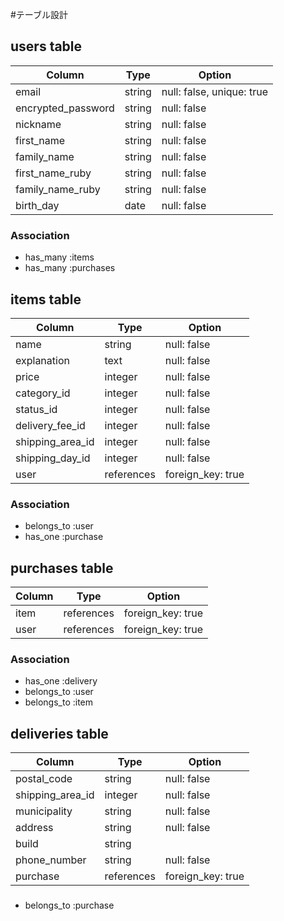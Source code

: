 #テーブル設計

## users table
| Column               | Type    | Option                    |
| -------------------- | --------| ------------------------- |
| email                | string  | null: false, unique: true |
| encrypted_password   | string  | null: false               |
| nickname             | string  | null: false               |
| first_name           | string  | null: false               |
| family_name          | string  | null: false               |
| first_name_ruby      | string  | null: false               |
| family_name_ruby     | string  | null: false               |
| birth_day            | date    | null: false               |

### Association
* has_many :items
* has_many :purchases

## items table
| Column           | Type       | Option            |
| ---------------- | ---------- | ----------------- |
| name             | string     | null: false       |
| explanation      | text       | null: false       |
| price            | integer    | null: false       |
| category_id      | integer    | null: false       |
| status_id        | integer    | null: false       |
| delivery_fee_id  | integer    | null: false       |
| shipping_area_id | integer    | null: false       |
| shipping_day_id  | integer    | null: false       |
| user             | references | foreign_key: true |

### Association

- belongs_to :user
- has_one :purchase

## purchases table
| Column        | Type       | Option            |
| ------------- | ---------- | ----------------- |
| item          | references | foreign_key: true |
| user          | references | foreign_key: true |

### Association

- has_one :delivery
- belongs_to :user
- belongs_to :item

## deliveries table
| Column             | Type      | Option            |
| ------------------ | --------- | ----------------- |
| postal_code        | string    | null: false       |
| shipping_area_id   | integer   | null: false       |
| municipality       | string    | null: false       |
| address            | string    | null: false       |
| build              | string    |                   |
| phone_number       | string    | null: false       |
| purchase           | references| foreign_key: true |

###
- belongs_to :purchase
